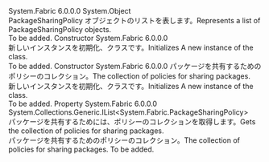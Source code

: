 <Type Name="PackageSharingPolicyList" FullName="System.Fabric.PackageSharingPolicyList">
  <TypeSignature Language="C#" Value="public class PackageSharingPolicyList" />
  <TypeSignature Language="ILAsm" Value=".class public auto ansi beforefieldinit PackageSharingPolicyList extends System.Object" />
  <TypeSignature Language="DocId" Value="T:System.Fabric.PackageSharingPolicyList" />
  <TypeSignature Language="VB.NET" Value="Public Class PackageSharingPolicyList" />
  <TypeSignature Language="F#" Value="type PackageSharingPolicyList = class" />
  <AssemblyInfo>
    <AssemblyName>System.Fabric</AssemblyName>
    <AssemblyVersion>6.0.0.0</AssemblyVersion>
  </AssemblyInfo>
  <Base>
    <BaseTypeName>System.Object</BaseTypeName>
  </Base>
  <Interfaces />
  <Docs>
    <summary>
      <para><span data-ttu-id="7af36-101">PackageSharingPolicy オブジェクトのリストを表します。</span><span class="sxs-lookup"><span data-stu-id="7af36-101">Represents a list of PackageSharingPolicy objects.</span></span></para>
    </summary>
    <remarks>To be added.</remarks>
  </Docs>
  <Members>
    <Member MemberName=".ctor">
      <MemberSignature Language="C#" Value="public PackageSharingPolicyList ();" />
      <MemberSignature Language="ILAsm" Value=".method public hidebysig specialname rtspecialname instance void .ctor() cil managed" />
      <MemberSignature Language="DocId" Value="M:System.Fabric.PackageSharingPolicyList.#ctor" />
      <MemberSignature Language="VB.NET" Value="Public Sub New ()" />
      <MemberType>Constructor</MemberType>
      <AssemblyInfo>
        <AssemblyName>System.Fabric</AssemblyName>
        <AssemblyVersion>6.0.0.0</AssemblyVersion>
      </AssemblyInfo>
      <Parameters />
      <Docs>
        <summary>
          <para><span data-ttu-id="7af36-102">新しいインスタンスを初期化、<see cref="T:System.Fabric.PackageSharingPolicyList" />クラスです。</span><span class="sxs-lookup"><span data-stu-id="7af36-102">Initializes A new instance of the <see cref="T:System.Fabric.PackageSharingPolicyList" /> class.</span></span></para>
        </summary>
        <remarks>To be added.</remarks>
      </Docs>
    </Member>
    <Member MemberName=".ctor">
      <MemberSignature Language="C#" Value="public PackageSharingPolicyList (System.Collections.Generic.IList&lt;System.Fabric.PackageSharingPolicy&gt; packageSharingPolicies);" />
      <MemberSignature Language="ILAsm" Value=".method public hidebysig specialname rtspecialname instance void .ctor(class System.Collections.Generic.IList`1&lt;class System.Fabric.PackageSharingPolicy&gt; packageSharingPolicies) cil managed" />
      <MemberSignature Language="DocId" Value="M:System.Fabric.PackageSharingPolicyList.#ctor(System.Collections.Generic.IList{System.Fabric.PackageSharingPolicy})" />
      <MemberSignature Language="VB.NET" Value="Public Sub New (packageSharingPolicies As IList(Of PackageSharingPolicy))" />
      <MemberSignature Language="F#" Value="new System.Fabric.PackageSharingPolicyList : System.Collections.Generic.IList&lt;System.Fabric.PackageSharingPolicy&gt; -&gt; System.Fabric.PackageSharingPolicyList" Usage="new System.Fabric.PackageSharingPolicyList packageSharingPolicies" />
      <MemberType>Constructor</MemberType>
      <AssemblyInfo>
        <AssemblyName>System.Fabric</AssemblyName>
        <AssemblyVersion>6.0.0.0</AssemblyVersion>
      </AssemblyInfo>
      <Parameters>
        <Parameter Name="packageSharingPolicies" Type="System.Collections.Generic.IList&lt;System.Fabric.PackageSharingPolicy&gt;" />
      </Parameters>
      <Docs>
        <param name="packageSharingPolicies">
          <para><span data-ttu-id="7af36-103">パッケージを共有するためのポリシーのコレクション。</span><span class="sxs-lookup"><span data-stu-id="7af36-103">The collection of policies for sharing packages.</span></span></para>
        </param>
        <summary>
          <para><span data-ttu-id="7af36-104">新しいインスタンスを初期化、<see cref="T:System.Fabric.PackageSharingPolicyList" />クラスです。</span><span class="sxs-lookup"><span data-stu-id="7af36-104">Initializes A new instance of the <see cref="T:System.Fabric.PackageSharingPolicyList" /> class.</span></span></para>
        </summary>
        <remarks>To be added.</remarks>
      </Docs>
    </Member>
    <Member MemberName="PackageSharingPolicies">
      <MemberSignature Language="C#" Value="public System.Collections.Generic.IList&lt;System.Fabric.PackageSharingPolicy&gt; PackageSharingPolicies { get; }" />
      <MemberSignature Language="ILAsm" Value=".property instance class System.Collections.Generic.IList`1&lt;class System.Fabric.PackageSharingPolicy&gt; PackageSharingPolicies" />
      <MemberSignature Language="DocId" Value="P:System.Fabric.PackageSharingPolicyList.PackageSharingPolicies" />
      <MemberSignature Language="VB.NET" Value="Public ReadOnly Property PackageSharingPolicies As IList(Of PackageSharingPolicy)" />
      <MemberSignature Language="F#" Value="member this.PackageSharingPolicies : System.Collections.Generic.IList&lt;System.Fabric.PackageSharingPolicy&gt;" Usage="System.Fabric.PackageSharingPolicyList.PackageSharingPolicies" />
      <MemberType>Property</MemberType>
      <AssemblyInfo>
        <AssemblyName>System.Fabric</AssemblyName>
        <AssemblyVersion>6.0.0.0</AssemblyVersion>
      </AssemblyInfo>
      <ReturnValue>
        <ReturnType>System.Collections.Generic.IList&lt;System.Fabric.PackageSharingPolicy&gt;</ReturnType>
      </ReturnValue>
      <Docs>
        <summary>
          <para><span data-ttu-id="7af36-105">パッケージを共有するためには、ポリシーのコレクションを取得します。</span><span class="sxs-lookup"><span data-stu-id="7af36-105">Gets the collection of policies for sharing packages.</span></span></para>
        </summary>
        <value>
          <para><span data-ttu-id="7af36-106">パッケージを共有するためのポリシーのコレクション。</span><span class="sxs-lookup"><span data-stu-id="7af36-106">The collection of policies for sharing packages.</span></span></para>
        </value>
        <remarks>To be added.</remarks>
      </Docs>
    </Member>
  </Members>
</Type>
